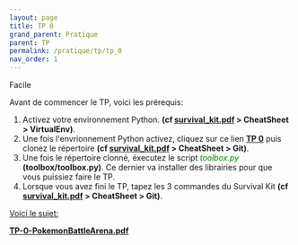 ```yaml
---
layout: page
title: TP 0
grand_parent: Pratique
parent: TP
permalink: /pratique/tp/tp_0
nav_order: 1
---
```


<link rel="stylesheet" href="/css/placement-label.css">
<p class="label label-green">Facile</p>

Avant de commencer le TP, voici les prérequis:

1. Activez votre environnement Python. <b>(cf <a href="/docs/survival_kit.pdf" target="_blank"> survival_kit.pdf</a> > CheatSheet > VirtualEnv)</b>.
2. Une fois l'envrionnement Python activez, cliquez sur ce lien  <a href="https://classroom.github.com/a/IMromTO7" target="_blank"><b>TP 0</b></a> puis clonez le répertoire <b>(cf <a href="/docs/survival_kit.pdf" target="_blank"> survival_kit.pdf</a> > CheatSheet > Git)</b>.
3. Une fois le répertoire clonné, éxecutez le script <i> <font color = "green"> toolbox.py </font> </i> <b>(toolbox/toolbox.py)</b>. Ce dernier va installer des librairies pour que vous puissiez faire le TP.
4. Lorsque vous avez fini le TP, tapez les 3 commandes du Survival Kit <b>(cf <a href="/docs/survival_kit.pdf" target="_blank"> survival_kit.pdf</a> > CheatSheet > Git)</b>.

<u> Voici le sujet: </u>

<a href="/docs/tp_0/TP-0-PokemonBattleArena.pdf" target="_blank"> <b>TP-0-PokemonBattleArena.pdf</b></a>


